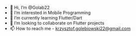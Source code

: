 - 👋 Hi, I’m @Golab22
- 👀 I’m interested in Mobile Programming
- 🌱 I’m currently learning Flutter/Dart
- 💞️ I’m looking to collaborate on Flutter projects
- 📫 How to reach me - krzysztof.golebiowski22@gmail.com

<!---
Golab22/Golab22 is a ✨ special ✨ repository because its `README.md` (this file) appears on your GitHub profile.
You can click the Preview link to take a look at your changes.
--->
